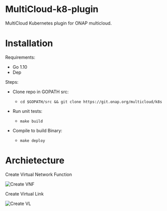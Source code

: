# MultiCloud-k8-plugin

MultiCloud Kubernetes plugin for ONAP multicloud.

# Installation

Requirements:
* Go 1.10
* Dep

Steps:

* Clone repo in GOPATH src:
    * `cd $GOPATH/src && git clone https://git.onap.org/multicloud/k8s`

* Run unit tests:
    *  `make build`

* Compile to build Binary:
    * `make deploy`

# Archietecture

Create Virtual Network Function

![Create VNF](https://raw.githubusercontent.com/shank7485/k8-plugin-multicloud/master/docs/create_vnf.png)

Create Virtual Link

![Create VL](https://raw.githubusercontent.com/shank7485/k8-plugin-multicloud/master/docs/create_vl.png)
